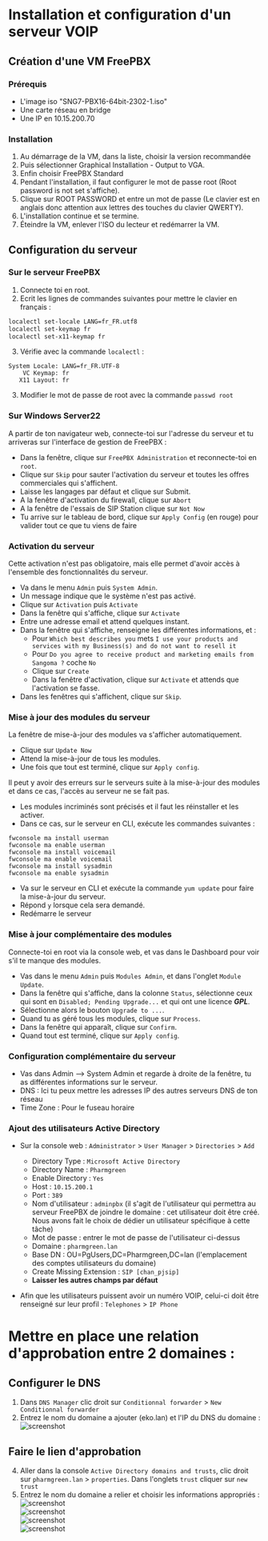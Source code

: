 # Installation et configuration d'un serveur VOIP
## Création d'une VM FreePBX
### Prérequis
- L'image iso "SNG7-PBX16-64bit-2302-1.iso"
- Une carte réseau en bridge
- Une IP en 10.15.200.70
### Installation
1. Au démarrage de la VM, dans la liste, choisir la version recommandée
2. Puis sélectionner Graphical Installation - Output to VGA.
3. Enfin choisir FreePBX Standard
4. Pendant l'installation, il faut configurer le mot de passe root (Root password is not set s'affiche).
5. Clique sur ROOT PASSWORD et entre un mot de passe (Le clavier est en anglais donc attention aux lettres des touches du clavier QWERTY).
6. L'installation continue et se termine.
7. Éteindre la VM, enlever l'ISO du lecteur et redémarrer la VM.
## Configuration du serveur 
### Sur le serveur FreePBX
1. Connecte toi en root.
2. Ecrit les lignes de commandes suivantes pour mettre le clavier en français :
```bash
localectl set-locale LANG=fr_FR.utf8
localectl set-keymap fr
localectl set-x11-keymap fr
```
3. Vérifie avec la commande `localectl` :
```
System Locale: LANG=fr_FR.UTF-8
    VC Keymap: fr
   X11 Layout: fr
```
3. Modifier le mot de passe de root avec la commande `passwd root`
### Sur Windows Server22
A partir de ton navigateur web, connecte-toi sur l'adresse du serveur et tu arriveras sur l'interface de gestion de FreePBX :
- Dans la fenêtre, clique sur `FreePBX Administration` et reconnecte-toi en `root`.
- Clique sur `Skip` pour sauter l'activation du serveur et toutes les offres commerciales qui s'affichent.
- Laisse les langages par défaut et clique sur Submit.
- A la fenêtre d'activation du firewall, clique sur `Abort`
- A la fenêtre de l'essais de SIP Station clique sur `Not Now`
- Tu arrive sur le tableau de bord, clique sur `Apply Config` (en rouge) pour valider tout ce que tu viens de faire
### Activation du serveur
Cette activation n'est pas obligatoire, mais elle permet d'avoir accès à l'ensemble des fonctionnalités du serveur.
- Va dans le menu `Admin` puis `System Admin`.
- Un message indique que le système n'est pas activé.
- Clique sur `Activation` puis `Activate`
- Dans la fenêtre qui s'affiche, clique sur `Activate`
- Entre une adresse email et attend quelques instant.
- Dans la fenêtre qui s'affiche, renseigne les différentes informations, et :
    - Pour `Which best describes you` mets `I use your products and services with my Business(s) and do not want to resell it`
    - Pour `Do you agree to receive product and marketing emails from Sangoma ?` coche `No`
    - Clique sur `Create`
    - Dans la fenêtre d'activation, clique sur `Activate` et attends que l'activation se fasse.
- Dans les fenêtres qui s'affichent, clique sur `Skip`.

### Mise à jour des modules du serveur
La fenêtre de mise-à-jour des modules va s'afficher automatiquement.
- Clique sur `Update Now`
- Attend la mise-à-jour de tous les modules.
- Une fois que tout est terminé, clique sur `Apply config`.

Il peut y avoir des erreurs sur le serveurs suite à la mise-à-jour des modules et dans ce cas, l'accès au serveur ne se fait pas.
- Les modules incriminés sont précisés et il faut les réinstaller et les activer.
- Dans ce cas, sur le serveur en CLI, exécute les commandes suivantes :
```
fwconsole ma install userman
fwconsole ma enable userman
fwconsole ma install voicemail
fwconsole ma enable voicemail
fwconsole ma install sysadmin
fwconsole ma enable sysadmin
```

- Va sur le serveur en CLI et exécute la commande `yum update` pour faire la mise-à-jour du serveur.
- Répond `y` lorsque cela sera demandé.
- Redémarre le serveur

### Mise à jour complémentaire des modules
Connecte-toi en root via la console web, et vas dans le Dashboard pour voir s'il te manque des modules.
- Vas dans le menu `Admin` puis `Modules Admin`, et dans l'onglet `Module Update`.
- Dans la fenêtre qui s'affiche, dans la colonne `Status`, sélectionne ceux qui sont en `Disabled; Pending Upgrade...` et qui ont une licence ***GPL***.
- Sélectionne alors le bouton `Upgrade to ...`.
- Quand tu as géré tous les modules, clique sur `Process`.
- Dans la fenêtre qui apparaît, clique sur `Confirm`.
- Quand tout est terminé, clique sur `Apply config`.

### Configuration complémentaire du serveur
- Vas dans Admin --> System Admin et regarde à droite de la fenêtre, tu as différentes informations sur le serveur.
- DNS : Ici tu peux mettre les adresses IP des autres serveurs DNS de ton réseau
- Time Zone : Pour le fuseau horaire

### Ajout des utilisateurs Active Directory
- Sur la console web : `Administrator` > `User Manager` > `Directories` > `Add`
    - Directory Type : `Microsoft Active Directory`
    - Directory Name : `Pharmgreen`
    - Enable Directory : `Yes`
    - Host : `10.15.200.1`
    - Port : `389`
    - Nom d'utilisateur : `adminpbx` (il s'agit de l'utilisateur qui permettra au serveur FreePBX de joindre le domaine : cet utilisateur doit être créé. Nous avons fait le choix de dédier un utilisateur spécifique à cette tâche)
    - Mot de passe : entrer le mot de passe de l'utilisateur ci-dessus
    - Domaine : `pharmgreen.lan`
    - Base DN : OU=PgUsers,DC=Pharmgreen,DC=lan (l'emplacement des comptes utilisateurs du domaine)
    - Create Missing Extension : `SIP [chan_pjsip]`
    - **Laisser les autres champs par défaut**
 
- Afin que les utilisateurs puissent avoir un numéro VOIP, celui-ci doit être renseigné sur leur profil : `Telephones` > `IP Phone`

# Mettre en place une relation d'approbation entre 2 domaines :
## Configurer le DNS
1. Dans `DNS Manager` clic droit sur `Conditionnal forwarder` > `New Conditionnal forwarder`
2. Entrez le nom du domaine a ajouter (eko.lan) et l'IP du DNS du domaine :
![screenshot](../Ressources/S9/Capture(2).png)
## Faire le lien d'approbation
4. Aller dans la console `Active Directory domains and trusts`, clic droit sur `pharmgreen.lan` > `properties`. Dans l'onglets `trust` cliquer sur `new trust`
5. Entrez le nom du domaine a relier et choisir les informations appropriés :
![screenshot](../Ressources/S9/Capture(6).png)  
![screenshot](../Ressources/S9/Capture(3).png)  
![screenshot](../Ressources/S9/Capture(1).png)  
![screenshot](../Ressources/S9/Capture(5).png)  
